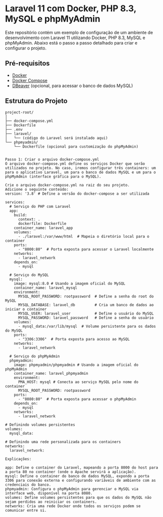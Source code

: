 # Laravel 11 com Docker, PHP 8.3, MySQL e phpMyAdmin

Este repositório contém um exemplo de configuração de um ambiente de desenvolvimento com Laravel 11 utilizando Docker, PHP 8.3, MySQL e phpMyAdmin. Abaixo está o passo a passo detalhado para criar e configurar o projeto.

## Pré-requisitos

- [Docker](https://www.docker.com/get-started)
- [Docker Compose](https://docs.docker.com/compose/install/)
- [DBeaver](https://dbeaver.io/) (opcional, para acessar o banco de dados MySQL)

## Estrutura do Projeto

```plaintext
project-root/
│
├── docker-compose.yml
├── Dockerfile
├── .env
├── laravel/
│   └── (código do Laravel será instalado aqui)
└── phpmyadmin/
    └── Dockerfile (opcional para customização do phpMyAdmin)


Passo 1: Criar o arquivo docker-compose.yml
O arquivo docker-compose.yml define os serviços Docker que serão utilizados no projeto. No caso, iremos configurar três containers: um para o aplicativo Laravel, um para o banco de dados MySQL e um para o phpMyAdmin (interface gráfica para o MySQL).

Crie o arquivo docker-compose.yml na raiz do seu projeto.
Adicione o seguinte conteúdo:
version: '3.8' # Define a versão do docker-compose a ser utilizada

services:
  # Serviço do PHP com Laravel
  app:
    build:
      context: .
      dockerfile: Dockerfile
    container_name: laravel_app
    volumes:
      - ./laravel:/var/www/html  # Mapeia o diretório local para o container
    ports:
      - "8000:80"  # Porta exposta para acessar o Laravel localmente
    networks:
      - laravel_network
    depends_on:
      - mysql

  # Serviço do MySQL
  mysql:
    image: mysql:8.0 # Usando a imagem oficial do MySQL
    container_name: laravel_mysql
    environment:
      MYSQL_ROOT_PASSWORD: rootpassword  # Define a senha do root do MySQL
      MYSQL_DATABASE: laravel_db         # Cria um banco de dados ao iniciar o container
      MYSQL_USER: laravel_user           # Define o usuário do MySQL
      MYSQL_PASSWORD: laravel_password   # Define a senha do usuário
    volumes:
      - mysql_data:/var/lib/mysql  # Volume persistente para os dados do MySQL
    ports:
      - "3306:3306"  # Porta exposta para acesso ao MySQL
    networks:
      - laravel_network

  # Serviço do phpMyAdmin
  phpmyadmin:
    image: phpmyadmin/phpmyadmin # Usando a imagem oficial do phpMyAdmin
    container_name: laravel_phpmyadmin
    environment:
      PMA_HOST: mysql # Conecta ao serviço MySQL pelo nome do container
      MYSQL_ROOT_PASSWORD: rootpassword
    ports:
      - "8080:80"  # Porta exposta para acessar o phpMyAdmin
    depends_on:
      - mysql
    networks:
      - laravel_network

# Definindo volumes persistentes
volumes:
  mysql_data:

# Definindo uma rede personalizada para os containers
networks:
  laravel_network:

Explicações:

app: Define o container do Laravel, mapeando a porta 8000 do host para a porta 80 no container (onde o Apache servirá a aplicação).
mysql: Define o container do banco de dados MySQL, expondo a porta 3306 para conexão externa e configurando variáveis de ambiente com as credenciais do banco.
phpmyadmin: Configura o phpMyAdmin para gerenciar o MySQL via interface web, disponível na porta 8080.
volumes: Define volumes persistentes para que os dados do MySQL não sejam perdidos ao reiniciar os containers.
networks: Cria uma rede Docker onde todos os serviços podem se comunicar entre si.
